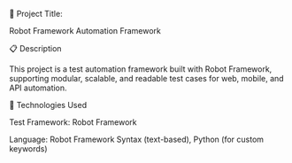 🤖 Project Title:

Robot Framework Automation Framework

📋 Description

This project is a test automation framework built with Robot Framework, supporting modular, scalable, and readable test cases for web, mobile, and API automation.

🚀 Technologies Used

Test Framework: Robot Framework

Language: Robot Framework Syntax (text-based), Python (for custom keywords)
